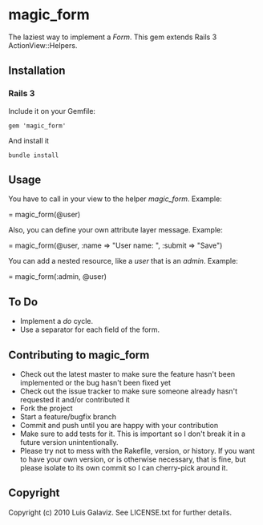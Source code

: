 # magic_form

The laziest way to implement a *Form*. This gem extends Rails 3 ActionView::Helpers.

## Installation

### Rails 3

Include it on your Gemfile:

    gem 'magic_form'

And install it

    bundle install

## Usage

You have to call in your view to the helper *magic_form*. Example:

= magic_form(@user)

Also, you can define your own attribute layer message. Example:

= magic_form(@user, :name => "User name: ", :submit => "Save")

You can add a nested resource, like a *user* that is an *admin*. Example:

= magic_form(:admin, @user)

## To Do

* Implement a *do* cycle.
* Use a separator for each field of the form.

## Contributing to magic_form
 
* Check out the latest master to make sure the feature hasn't been implemented or the bug hasn't been fixed yet
* Check out the issue tracker to make sure someone already hasn't requested it and/or contributed it
* Fork the project
* Start a feature/bugfix branch
* Commit and push until you are happy with your contribution
* Make sure to add tests for it. This is important so I don't break it in a future version unintentionally.
* Please try not to mess with the Rakefile, version, or history. If you want to have your own version, or is otherwise necessary, that is fine, but please isolate to its own commit so I can cherry-pick around it.

## Copyright

Copyright (c) 2010 Luis Galaviz. See LICENSE.txt for
further details.

